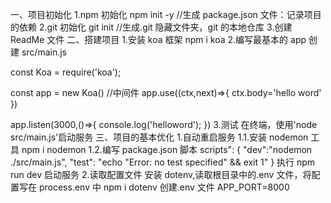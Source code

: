 一、项目初始化
1.npm 初始化
npm init -y //生成 package.json 文件：记录项目的依赖
2.git 初始化
git init //生成.git 隐藏文件夹，git 的本地仓库 3.创建 ReadMe 文件
二、搭建项目 1.安装 koa 框架
npm i koa 2.编写最基本的 app
创建 src/main.js

const Koa = require('koa');

const app = new Koa()
//中间件
app.use((ctx,next)=>{
ctx.body='hello word'
})

app.listen(3000,()=>{
console.log('helloword');
}) 3.测试
在终端，使用'node src/main.js'启动服务
三、项目的基本优化 1.自动重启服务
1.1.安装 nodemon 工具
npm i nodemon
1.2.编写 package.json 脚本
scripts": {
"dev":"nodemon ./src/main.js",
"test": "echo \"Error: no test specified\" && exit 1"
}
执行 npm run dev 启动服务 2.读取配置文件
安装 dotenv,读取根目录中的.env 文件，将配置写在 process.env 中
npm i dotenv
创建.env 文件
APP_PORT=8000
